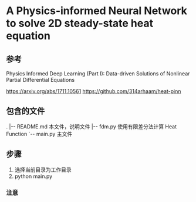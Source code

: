 # A Physics-informed Neural Network to solve 2D steady-state heat equation

## 参考

Physics Informed Deep Learning (Part I): Data-driven Solutions of Nonlinear Partial Differential Equations

<https://arxiv.org/abs/1711.10561>
<https://github.com/314arhaam/heat-pinn>

## 包含的文件

.
|-- README.md 本文件，说明文件
|-- fdm.py  使用有限差分法计算 Heat Function
`-- main.py  主文件

## 步骤

1. 选择当前目录为工作目录
2. python main.py

### 注意
